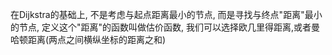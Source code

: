 在Dijkstra的基础上, 不是考虑与起点距离最小的节点, 而是寻找与终点"距离"最小的节点, 定义这个"距离"的函数叫做估价函数, 我们可以选择欧几里得距离,或者曼哈顿距离(两点之间横纵坐标的距离之和)